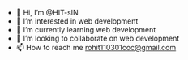 - 👋 Hi, I’m @HIT-sIN
- 👀 I’m interested in web development 
- 🌱 I’m currently learning web development
- 💞️ I’m looking to collaborate on web development
- 📫 How to reach me rohit110301coc@gmail.com

<!---
HIT-sIN/HIT-sIN is a ✨ special ✨ repository because its `README.md` (this file) appears on your GitHub profile.
You can click the Preview link to take a look at your changes.
--->
